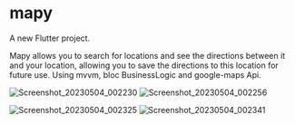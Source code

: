 # mapy

A new Flutter project.

Mapy allows you to search for locations and see the directions between it and your location, allowing you to save the directions to this location for future use.
Using mvvm, bloc BusinessLogic and google-maps Api.


![Screenshot_20230504_002230](https://user-images.githubusercontent.com/87152219/236054240-1595ac9e-e732-4bcb-a456-f556d1f52365.jpg)
![Screenshot_20230504_002256](https://user-images.githubusercontent.com/87152219/236054262-98bbdcb1-701a-4122-b076-d1eee7a06eff.jpg)



![Screenshot_20230504_002325](https://user-images.githubusercontent.com/87152219/236054281-4030047d-4af6-446a-8ce1-5a8dca68ae0b.jpg)
![Screenshot_20230504_002341](https://user-images.githubusercontent.com/87152219/236054298-1c563d75-22f9-4be7-adb5-cf05fdae720e.jpg)
